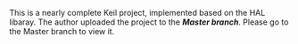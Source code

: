 This is a nearly complete Keil project, implemented based on the HAL libaray.
The author uploaded the project to the ***Master branch***. Please go to the Master branch to view it.
